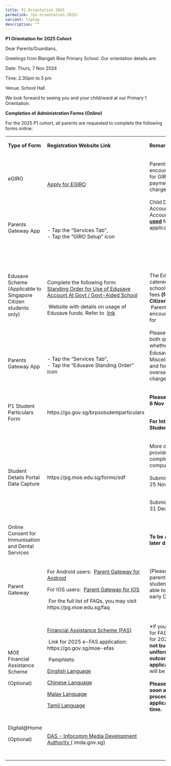 ```yaml
---
title: P1 Orientation 2025
permalink: /p1-orientation-2025/
variant: tiptap
description: ""
---
```

<p><strong>P1 Orientation for 2025 Cohort</strong>
</p>
<p></p>
<p>Dear Parents/Guardians,</p>
<p>Greetings from Blangah Rise Primary School. Our orientation details are:</p>
<p>Date: Thurs, 7 Nov 2024</p>
<p>Time: 2.30pm to 5 pm</p>
<p>Venue: School Hall</p>
<p>We look forward to seeing you and your child/ward at our Primary 1 Orientation.</p>
<p></p>
<p><strong>Completion of Administration Forms (Online)</strong>
</p>
<p>For the 2025 P1 cohort, all parents are requested to complete the following
forms online:</p>
<p></p>
<table style="minWidth: 75px">
<colgroup>
<col>
<col>
<col>
</colgroup>
<tbody>
<tr>
<td rowspan="1" colspan="1">
<p><strong>Type of Form</strong>
</p>
</td>
<td rowspan="1" colspan="1">
<p><strong>Registration Website Link</strong>
</p>
</td>
<td rowspan="1" colspan="1">
<p><strong>Remarks</strong>
</p>
</td>
</tr>
<tr>
<td rowspan="1" colspan="1">
<p>eGIRO</p>
<p>&nbsp;</p>
<p>&nbsp;</p>
<p>&nbsp;</p>
<p>Parents Gateway App</p>
<p>&nbsp;</p>
</td>
<td rowspan="1" colspan="1">
<p><a href="https://www.moe.gov.sg/financial-matters/fees/egiro" rel="noopener noreferrer nofollow" target="_blank">Apply for EGIRO</a>
</p>
<p>&nbsp;</p>
<p>&nbsp;</p>
<p>&nbsp;</p>
<p>- Tap the “Services Tab”,
<br>- Tap the “GIRO Setup” icon</p>
</td>
<td rowspan="1" colspan="1">
<p>Parents are strongly encouraged to sign up for GIRO online for payment
of school charges.
<br>
<br>Child Development Account (Baby Bonus Account)&nbsp;<strong><u>cannot be used</u></strong>&nbsp;for
GIRO application.</p>
<p>&nbsp;</p>
<p>
<br>
<br>
</p>
</td>
</tr>
<tr>
<td rowspan="1" colspan="1">
<p>Edusave Scheme (Applicable to Singapore Citizen students only)</p>
<p>&nbsp;</p>
<p>&nbsp;</p>
<p>&nbsp;</p>
<p>Parents Gateway App</p>
<p>&nbsp;</p>
</td>
<td rowspan="1" colspan="1">
<p>Complete the following form:
<br><a href="https://form.gov.sg/#!/5be24a1bb3f842000fdc4e59" rel="noopener noreferrer nofollow" target="_blank">Standing Order for Use of Edusave Account At Govt / Govt-Aided School</a>
</p>
<p>&nbsp;Website with details on usage of Edusave funds. Refer to&nbsp;
<a href="https://www.moe.gov.sg/financial-matters/edusave-account" rel="noopener noreferrer nofollow" target="_blank">link</a>
</p>
<p>&nbsp;</p>
<p>&nbsp;</p>
<p>&nbsp;</p>
<p>- Tap the “Services Tab”,
<br>- Tap the “Edusave Standing Order” icon</p>
</td>
<td rowspan="1" colspan="1">
<p>The Edusave Fund is catered to cover school miscellaneous fees&nbsp;<strong>(for Singapore Citizens only). </strong>&nbsp;Parents
are strongly encouraged to sign up for
<br>
<br>Please Tick&nbsp;<strong>“Yes”</strong>&nbsp;for both questions on whether
to use Edusave for 2<sup>nd</sup>&nbsp;Tier Miscellaneous fees and for
local and overseas enrichment charges.</p>
</td>
</tr>
<tr>
<td rowspan="1" colspan="1">
<p>P1 Student Particulars Form</p>
</td>
<td rowspan="1" colspan="1">
<p><a rel="noopener noreferrer nofollow" target="_blank">https://go.gov.sg/brpsstudentparticulars</a>
</p>
</td>
<td rowspan="1" colspan="1">
<p><strong>Please submit this by 6 Nov 2024.</strong>
</p>
<p><strong><br>For International Students only.</strong>
</p>
</td>
</tr>
<tr>
<td rowspan="1" colspan="1">
<p>Student Details Portal Data Capture</p>
</td>
<td rowspan="1" colspan="1">
<p><a rel="noopener noreferrer nofollow" target="_blank">https://pg.moe.edu.sg/forms/sdf</a>
</p>
</td>
<td rowspan="1" colspan="1">
<p>More details will be provided via PG for the completion on the final compulsory
form.
<br>
<br>Submission&nbsp;<strong><u>starts</u></strong>&nbsp;from 25 Nov 2024,
10am.</p>
<p>
<br>Submission <strong><u>ends</u></strong> on 31 Dec 2024</p>
</td>
</tr>
<tr>
<td rowspan="1" colspan="1">
<p>Online Consent for Immunisation and Dental Services</p>
</td>
<td rowspan="1" colspan="1">
<p>&nbsp;</p>
</td>
<td rowspan="1" colspan="1">
<p><strong>To be Advised at a later date.</strong>
</p>
</td>
</tr>
<tr>
<td rowspan="1" colspan="1">
<p>Parent Gateway</p>
</td>
<td rowspan="1" colspan="1">
<p>For Android users:&nbsp; <a href="https://go.gov.sg/pg002" rel="noopener noreferrer nofollow" target="_blank">Parent Gateway for Android</a>
</p>
<p>For IOS users:&nbsp; <a href="https://go.gov.sg/pg003" rel="noopener noreferrer nofollow" target="_blank">Parent Gateway for IOS</a>
</p>
<p>&nbsp;For the full list of FAQs, you may visit <a rel="noopener noreferrer nofollow" target="_blank">https://pg.moe.edu.sg/faq</a>
</p>
</td>
<td rowspan="1" colspan="1">
<p>(Please note that parents of International students would only be able
to onboard PG in early Dec 23)</p>
<p>&nbsp;</p>
</td>
</tr>
<tr>
<td rowspan="1" colspan="1">
<p>MOE Financial Assistance Scheme</p>
<p>(Optional)</p>
</td>
<td rowspan="1" colspan="1">
<p><a href="https://www.moe.gov.sg/financial-matters/financial-assistance" rel="noopener noreferrer nofollow" target="_blank">Financial Assistance Scheme (FAS)</a>
</p>
<p>&nbsp;Link for 2025 e-FAS application:
<br><a rel="noopener noreferrer nofollow" target="_blank">https://go.gov.sg/moe-efas</a>
</p>
<p>&nbsp;Pamphlets:</p>
<p><a href="/files/P1 Orientation 2025/Document_4a_MOE_FAS_pamphlet__EL_.pdf" rel="noopener noreferrer nofollow" target="_blank">Einglish  Language</a>
</p>
<p><a href="/files/P1 Orientation 2025/Document_4b_MOE_FAS_pamphlet__CL_.pdf" rel="noopener noreferrer nofollow" target="_blank">Chinese Language</a>
</p>
<p><a href="/files/P1 Orientation 2025/Document_4c_MOE_FAS_pamphlet__ML_.pdf" rel="noopener noreferrer nofollow" target="_blank">Malay Language</a>
</p>
<p><a href="/files/P1 Orientation 2025/Document_4d_MOE_FAS_pamphlet__TL_.pdf" rel="noopener noreferrer nofollow" target="_blank">Tamil Language</a>
</p>
</td>
<td rowspan="1" colspan="1">
<p>*If you intend to apply for FAS for your child for 2025, please&nbsp;<strong>do not buy books and/or uniforms before the outcome of the FAS application.</strong> No
refund will be provided.
<br>
<br><strong>Please submit this as soon as possible as processing of applications will take time.</strong>
</p>
</td>
</tr>
<tr>
<td rowspan="1" colspan="1">
<p>Digital@Home</p>
<p>(Optional)</p>
<p>&nbsp;</p>
</td>
<td rowspan="1" colspan="1">
<p><a href="https://eservice.imda.gov.sg/das/homepage" rel="noopener noreferrer nofollow" target="_blank">DAS - Infocomm Media Development Authority (</a>
<a rel="noopener noreferrer nofollow" target="_blank">imda.gov.sg</a><a href="https://eservice.imda.gov.sg/das/homepage" rel="noopener noreferrer nofollow" target="_blank">)</a>
</p>
</td>
<td rowspan="1" colspan="1">
<p>&nbsp;</p>
</td>
</tr>
</tbody>
</table>
<p></p>